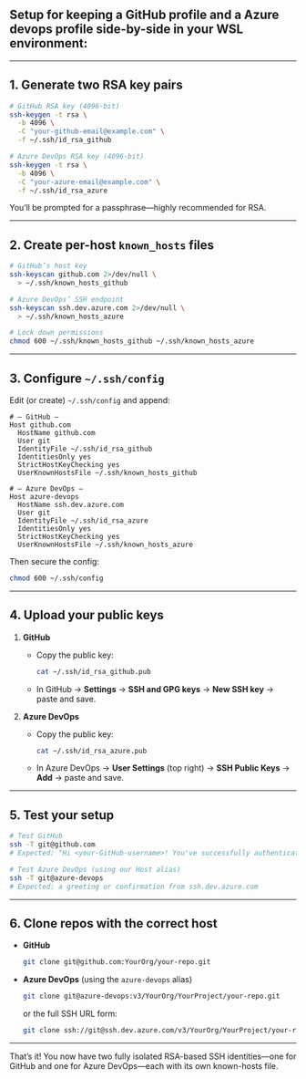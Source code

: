 ## Setup for keeping a GitHub profile and a Azure devops profile side-by-side in your WSL environment:

---

## 1. Generate two RSA key pairs

```bash
# GitHub RSA key (4096-bit)
ssh-keygen -t rsa \
  -b 4096 \
  -C "your-github-email@example.com" \
  -f ~/.ssh/id_rsa_github

# Azure DevOps RSA key (4096-bit)
ssh-keygen -t rsa \
  -b 4096 \
  -C "your-azure-email@example.com" \
  -f ~/.ssh/id_rsa_azure
```

You’ll be prompted for a passphrase—highly recommended for RSA.

---

## 2. Create per-host `known_hosts` files

```bash
# GitHub’s host key
ssh-keyscan github.com 2>/dev/null \
  > ~/.ssh/known_hosts_github

# Azure DevOps’ SSH endpoint
ssh-keyscan ssh.dev.azure.com 2>/dev/null \
  > ~/.ssh/known_hosts_azure

# Lock down permissions
chmod 600 ~/.ssh/known_hosts_github ~/.ssh/known_hosts_azure
```

---

## 3. Configure `~/.ssh/config`

Edit (or create) `~/.ssh/config` and append:

```ssh-config
# — GitHub —
Host github.com
  HostName github.com
  User git
  IdentityFile ~/.ssh/id_rsa_github
  IdentitiesOnly yes
  StrictHostKeyChecking yes
  UserKnownHostsFile ~/.ssh/known_hosts_github

# — Azure DevOps —
Host azure-devops
  HostName ssh.dev.azure.com
  User git
  IdentityFile ~/.ssh/id_rsa_azure
  IdentitiesOnly yes
  StrictHostKeyChecking yes
  UserKnownHostsFile ~/.ssh/known_hosts_azure
```

Then secure the config:

```bash
chmod 600 ~/.ssh/config
```

---

## 4. Upload your public keys

1. **GitHub**

   * Copy the public key:

     ```bash
     cat ~/.ssh/id_rsa_github.pub
     ```
   * In GitHub → **Settings** → **SSH and GPG keys** → **New SSH key** → paste and save.

2. **Azure DevOps**

   * Copy the public key:

     ```bash
     cat ~/.ssh/id_rsa_azure.pub
     ```
   * In Azure DevOps → **User Settings** (top right) → **SSH Public Keys** → **Add** → paste and save.

---

## 5. Test your setup

```bash
# Test GitHub
ssh -T git@github.com
# Expected: "Hi <your-GitHub-username>! You've successfully authenticated..."

# Test Azure DevOps (using our Host alias)
ssh -T git@azure-devops
# Expected: a greeting or confirmation from ssh.dev.azure.com
```

---

## 6. Clone repos with the correct host

* **GitHub**

  ```bash
  git clone git@github.com:YourOrg/your-repo.git
  ```

* **Azure DevOps** (using the `azure-devops` alias)

  ```bash
  git clone git@azure-devops:v3/YourOrg/YourProject/your-repo.git
  ```

  or the full SSH URL form:

  ```bash
  git clone ssh://git@ssh.dev.azure.com/v3/YourOrg/YourProject/your-repo
  ```

---

That’s it! You now have two fully isolated RSA-based SSH identities—one for GitHub and one for Azure DevOps—each with its own known-hosts file.
